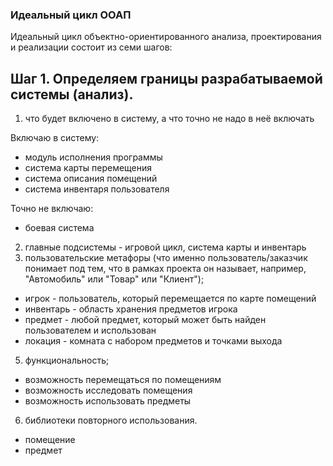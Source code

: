 ### Идеальный цикл ООАП
Идеальный цикл объектно-ориентированного анализа, проектирования и реализации состоит из семи шагов:

## Шаг 1. Определяем границы разрабатываемой системы (анализ).
1) что будет включено в систему, а что точно не надо в неё включать

Включаю в систему:
- модуль исполнения программы
- система карты перемещения
- система описания помещений
- система инвентаря пользователя

Точно не включаю:
- боевая система
2) главные подсистемы - игровой цикл, система карты и инвентарь
4) пользовательские метафоры (что именно пользователь/заказчик понимает под тем, что в рамках проекта он называет, например, "Автомобиль" или "Товар" или "Клиент");
- игрок - пользователь, который перемещается по карте помещений
- инвентарь - область хранения предметов игрока
- предмет - любой предмет, который может быть найден пользователем и использован
- локация - комната с набором предметов и точками выхода
5) функциональность;
- возможность перемещаться по помещениям
- возможность исследовать помещения
- возможность использовать предметы
6) библиотеки повторного использования.
- помещение
- предмет
